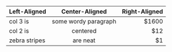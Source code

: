| Left-Aligned  |    Center-Aligned    | Right-Aligned |
| :------------ |:--------------------:| -------------:|
| col 3 is      | some wordy paragraph |         $1600 |
| col 2 is      |       centered       |           $12 |
| zebra stripes |       are neat       |            $1 |
